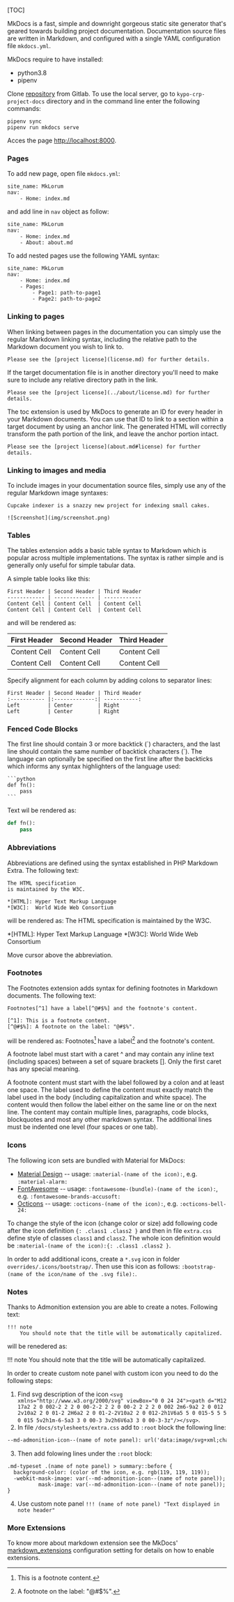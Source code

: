 [TOC]

MkDocs is a fast, simple and downright gorgeous static site generator that's geared towards building project documentation. Documentation source files are written in Markdown, and configured with a single YAML configuration file `mkdocs.yml`. 

MkDocs require to have installed: 

* python3.8
* pipenv

Clone [repository](https://gitlab.ics.muni.cz/kypo-crp/kypo-crp-project-docs) from Gitlab. To use the local server, go to `kypo-crp-project-docs` directory and in the command line enter the following commands:
```
pipenv sync
pipenv run mkdocs serve
```

Acces the page [http://localhost:8000](http://localhost:8000).

### Pages
To add new page, open file `mkdocs.yml`:
```
site_name: MkLorum
nav:
    - Home: index.md
```


 and add line in `nav` object as follow: 
```
site_name: MkLorum
nav:
    - Home: index.md
    - About: about.md
```

To add nested pages use the following YAML syntax: 
```
site_name: MkLorum
nav:
    - Home: index.md
    - Pages: 
        - Page1: path-to-page1
        - Page2: path-to-page2
```

### Linking to pages
When linking between pages in the documentation you can simply use the regular Markdown linking syntax, including the relative path to the Markdown document you wish to link to.

```
Please see the [project license](license.md) for further details.
```

If the target documentation file is in another directory you'll need to make sure to include any relative directory path in the link.
```
Please see the [project license](../about/license.md) for further details.
```

The toc extension is used by MkDocs to generate an ID for every header in your Markdown documents. You can use that ID to link to a section within a target document by using an anchor link. The generated HTML will correctly transform the path portion of the link, and leave the anchor portion intact.

```
Please see the [project license](about.md#license) for further details.
```

### Linking to images and media

To include images in your documentation source files, simply use any of the regular Markdown image syntaxes:

```
Cupcake indexer is a snazzy new project for indexing small cakes.

![Screenshot](img/screenshot.png)
```

### Tables 
The tables extension adds a basic table syntax to Markdown which is popular across multiple implementations. The syntax is rather simple and is generally only useful for simple tabular data.

A simple table looks like this:
```
First Header | Second Header | Third Header
------------ | ------------- | ------------
Content Cell | Content Cell  | Content Cell
Content Cell | Content Cell  | Content Cell
```
and will be rendered as: 

First Header | Second Header | Third Header
------------ | ------------- | ------------
Content Cell | Content Cell  | Content Cell
Content Cell | Content Cell  | Content Cell


Specify alignment for each column by adding colons to separator lines:
```
First Header | Second Header | Third Header
:----------- |:-------------:| -----------:
Left         | Center        | Right
Left         | Center        | Right
```

### Fenced Code Blocks
The first line should contain 3 or more backtick (\`) characters, and the last line should contain the same number of backtick characters (\`). The language can optionally be specified on the first line after the backticks which informs any syntax highlighters of the language used: 
~~~~~~~~~~~~~~~~~~~~~
```python
def fn():
    pass
```
~~~~~~~~~~~~~~~~~~~~~

Text wil be rendered as: 
```python
def fn():
    pass
```

### Abbreviations 
Abbreviations are defined using the syntax established in PHP Markdown Extra. The following text: 
```
The HTML specification
is maintained by the W3C.

*[HTML]: Hyper Text Markup Language
*[W3C]:  World Wide Web Consortium
```

will be rendered as: 
The HTML specification
is maintained by the W3C.

*[HTML]: Hyper Text Markup Language
*[W3C]:  World Wide Web Consortium

Move cursor above the abbreviation.

### Footnotes
The Footnotes extension adds syntax for defining footnotes in Markdown documents. The following text: 
```
Footnotes[^1] have a label[^@#$%] and the footnote's content.

[^1]: This is a footnote content.
[^@#$%]: A footnote on the label: "@#$%".
```

will be rendered as:
Footnotes[^1] have a label[^@#$%] and the footnote's content.

[^1]: This is a footnote content.
[^@#$%]: A footnote on the label: "@#$%".

A footnote label must start with a caret ^ and may contain any inline text (including spaces) between a set of square brackets []. Only the first caret has any special meaning.

A footnote content must start with the label followed by a colon and at least one space. The label used to define the content must exactly match the label used in the body (including capitalization and white space). The content would then follow the label either on the same line or on the next line. The content may contain multiple lines, paragraphs, code blocks, blockquotes and most any other markdown syntax. The additional lines must be indented one level (four spaces or one tab).

### Icons

The following icon sets are bundled with Material for MkDocs:
 
* [Material Design](https://materialdesignicons.com/) -- usage: `:material-(name of the icon):`, e.g. `:material-alarm:`
* [FontAwesome](https://fontawesome.com/icons?d=gallery&m=free) -- usage: `:fontawesome-(bundle)-(name of the icon):`, e.g. `:fontawesome-brands-accusoft:`
* [Octicons](https://primer.style/octicons/) -- usage: `:octicons-(name of the icon):`, e.g. `:octicons-bell-24:`

To change the style of the icon (change color or size) add following code after the icon definition `{: .class1 .class2 }` and then in file `extra.css` define style of classes `class1` and `class2`. The whole icon definition would be `:material-(name of the icon):{: .class1 .class2 }`.

In order to add additional icons, create a `*.svg` icon in folder `overrides/.icons/bootstrap/`. Then use this icon as follows: `:bootstrap-(name of the icon/name of the .svg file):`.


### Notes
Thanks to Admonition extension you are able to create a notes. Following text: 
```
!!! note
    You should note that the title will be automatically capitalized.
```

will be renedered as: 

!!! note
    You should note that the title will be automatically capitalized.

In order to create custom note panel with custom icon you need to do the following steps: 

1. Find svg description of the icon `<svg xmlns="http://www.w3.org/2000/svg" viewBox="0 0 24 24"><path d="M12 17a2 2 0 002-2 2 2 0 00-2-2 2 2 0 00-2 2 2 2 0 002 2m6-9a2 2 0 012 2v10a2 2 0 01-2 2H6a2 2 0 01-2-2V10a2 2 0 012-2h1V6a5 5 0 015-5 5 5 0 015 5v2h1m-6-5a3 3 0 00-3 3v2h6V6a3 3 0 00-3-3z"/></svg>`.
2. In file `/docs/stylesheets/extra.css` add to `:root` block the following line: 
```markdown
--md-admonition-icon--(name of note panel): url('data:image/svg+xml;charset=utf-8,<svg xmlns="http://www.w3.org/2000/svg" viewBox="0 0 24 24"><path d="M12 17a2 2 0 002-2 2 2 0 00-2-2 2 2 0 00-2 2 2 2 0 002 2m6-9a2 2 0 012 2v10a2 2 0 01-2 2H6a2 2 0 01-2-2V10a2 2 0 012-2h1V6a5 5 0 015-5 5 5 0 015 5v2h1m-6-5a3 3 0 00-3 3v2h6V6a3 3 0 00-3-3z"/></svg>');
```


3. Then add folowing lines under the `:root` block: 
```
.md-typeset .(name of note panel) > summary::before {
  background-color: (color of the icon, e.g. rgb(119, 119, 119));
  -webkit-mask-image: var(--md-admonition-icon--(name of note panel));
          mask-image: var(--md-admonition-icon--(name of note panel));
}
```
4. Use custom note panel `!!! (name of note panel) "Text displayed in note header"`






### More Extensions
To know more about markdown extension see the MkDocs' [markdown_extensions](https://www.mkdocs.org/user-guide/configuration/#markdown_extensions) configuration setting for details on how to enable extensions.
